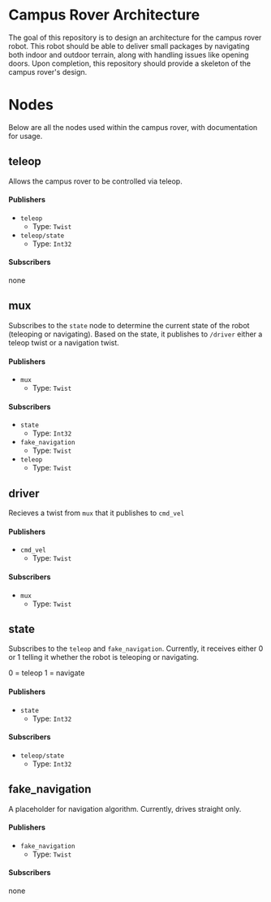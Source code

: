 # Campus Rover Architecture
The goal of this repository is to design an architecture for the campus rover robot. This robot should be able to deliver small packages by navigating both indoor and outdoor terrain, along with handling issues like opening doors. Upon completion, this repository should provide a skeleton of the campus rover's design.

# Nodes
Below are all the nodes used within the campus rover, with documentation for usage.

## teleop
Allows the campus rover to be controlled via teleop.

#### Publishers

* `teleop`
	* Type: `Twist`
* `teleop/state`
	* Type: `Int32`
 
#### Subscribers
none


## mux
Subscribes to the `state` node to determine the current state of the robot (teleoping or navigating). Based on the state, it publishes to `/driver` either a teleop twist or a navigation twist. 

#### Publishers

* `mux`
	* Type: `Twist` 

#### Subscribers

* `state`
	* Type: `Int32`
* `fake_navigation`
	* Type: `Twist`
* `teleop`
	* Type: `Twist`

## driver
Recieves a twist from `mux` that it publishes to `cmd_vel` 

#### Publishers

* `cmd_vel`
	* Type: `Twist` 

#### Subscribers

* `mux`
	* Type: `Twist`

## state
Subscribes to the `teleop` and `fake_navigation`. Currently, it receives either 0 or 1 telling it whether the robot is teleoping or navigating.

0 = teleop
1 = navigate

#### Publishers

* `state`
	* Type: `Int32` 

#### Subscribers

* `teleop/state`
	* Type: `Int32`

## fake_navigation
A placeholder for navigation algorithm. Currently, drives straight only.


#### Publishers
* `fake_navigation`
	* Type: `Twist` 

#### Subscribers
none
